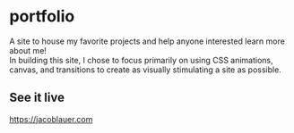 # portfolio

A site to house my favorite projects and help anyone interested learn more about me!  
In building this site, I chose to focus primarily on using CSS animations, canvas, and transitions to create as visually stimulating a site as possible.  

## See it live

https://jacoblauer.com
